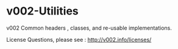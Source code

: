 v002-Utilities
==============

v002 Common headers , classes, and re-usable implementations.

License Questions, please see : http://v002.info/licenses/